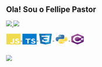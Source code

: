 ## Ola! Sou o Fellipe Pastor
 <div>
  <a href="https://github.com/fellipePastor">
  <img height="180em" src="https://github-readme-stats.vercel.app/api?username=fellipePastor&show_icons=true&theme=radical&include_all_commits=true&count_private=true"/>
  <img height="180em" src="https://github-readme-stats.vercel.app/api/top-langs/?username=fellipePastor&layout=compact&langs_count=16&theme=radical"/>
</div>
<div style="display: inline_block"><br>
  <img align="center" alt="Pastor-Js" height="30" width="40" src="https://raw.githubusercontent.com/devicons/devicon/master/icons/javascript/javascript-plain.svg">
  <img align="center" alt="Pastor-Ts" height="30" width="40" src="https://raw.githubusercontent.com/devicons/devicon/master/icons/typescript/typescript-plain.svg">
  <img align="center" alt="Pastor-CSS" height="30" width="40" src="https://raw.githubusercontent.com/devicons/devicon/master/icons/css3/css3-original.svg">
  <img align="center" alt="Pastor-Python" height="30" width="40" src="https://raw.githubusercontent.com/devicons/devicon/master/icons/python/python-original.svg">
  <img align="center" alt="Pastor-Csharp" height="30" width="40" src="https://raw.githubusercontent.com/devicons/devicon/master/icons/csharp/csharp-original.svg">

</div>
  
  ##
 
<div> 
  <a href="https://www.linkedin.com/in/fellipepastor" target="_blank"><img src="https://img.shields.io/badge/-LinkedIn-%230077B5?style=for-the-badge&logo=linkedin&logoColor=white" target="_blank"></a> 

 
</div>
